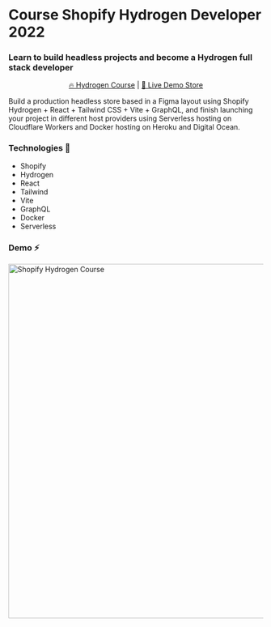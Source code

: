# Course Shopify Hydrogen Developer 2022

### Learn to build headless projects and become a Hydrogen full stack developer

<div align="center">
  <p align="center">
    <a href="https://rafaelcg.com/course-shopify-hydrogen-developer-2022" rel="external" target="_blank">🔥 Hydrogen Course</a> | <a href="https://course-shopify-hydrogen.rafaelcg.com" rel="external" target="_blank">🔎 Live Demo Store</a>
  </p>
</div>

Build a production headless store based in a Figma layout using Shopify Hydrogen + React + Tailwind CSS + Vite + GraphQL, and finish launching your project in different host providers using Serverless hosting on Cloudflare Workers and Docker hosting on Heroku and Digital Ocean.

### Technologies 🔧

- Shopify
- Hydrogen
- React
- Tailwind
- Vite
- GraphQL
- Docker
- Serverless

### Demo ⚡️

<img src=".github/assets/Shopify Hydrogen Course.gif" alt="Shopify Hydrogen Course" width="700">
